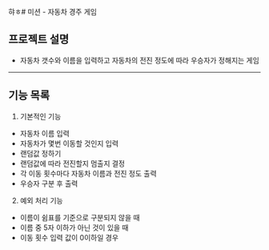 햐ㅎ# 미션 - 자동차 경주 게임
 ## 프로젝트 설명
 - 자동차 갯수와 이름을 입력하고 자동차의 전진 정도에 따라 우승자가 정해지는 게임

 ---

 ## 기능 목록
 1) 기본적인 기능
 - 자동차 이름 입력
 - 자동차가 몇번 이동할 것인지 입력
 - 랜덤값 정하기
 - 랜덤값에 따라 전진할지 멈출지 결정
 - 각 이동 횟수마다 자동차 이름과 전진 정도 출력
 - 우승자 구분 후 출력

 2) 예외 처리 기능
 - 이름이 쉼표를 기준으로 구분되지 않을 때
 - 이름 중 5자 이하가 아닌 것이 있을 때
 - 이동 횟수 입력 값이 0이하일 경우

 
